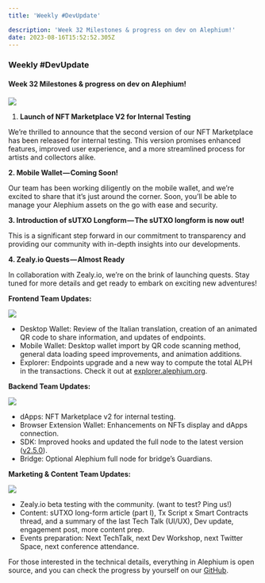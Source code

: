 ```yaml
---
title: 'Weekly #DevUpdate'

description: 'Week 32 Milestones & progress on dev on Alephium!'
date: 2023-08-16T15:52:52.305Z
---
```


### Weekly \#DevUpdate

#### Week 32 Milestones & progress on dev on Alephium!

![](https://cdn-images-1.medium.com/max/800/1*kFVEPWfuNn_9Wwfo2--j4g.png)

1.  <span id="ce02">**Launch of NFT Marketplace V2 for Internal Testing**</span>

We’re thrilled to announce that the second version of our NFT Marketplace has been released for internal testing. This version promises enhanced features, improved user experience, and a more streamlined process for artists and collectors alike.

**2. Mobile Wallet — Coming Soon!**

Our team has been working diligently on the mobile wallet, and we’re excited to share that it’s just around the corner. Soon, you’ll be able to manage your Alephium assets on the go with ease and security.

**3. Introduction of sUTXO Longform — The sUTXO longform is now out!**

This is a significant step forward in our commitment to transparency and providing our community with in-depth insights into our developments.

**4. Zealy.io Quests — Almost Ready**

In collaboration with Zealy.io, we’re on the brink of launching quests. Stay tuned for more details and get ready to embark on exciting new adventures!

**Frontend Team Updates:**

![](https://cdn-images-1.medium.com/max/800/1*qhYrBndi_1fCnvdDwE54EQ.png)

- <span id="7e74">Desktop Wallet: Review of the Italian translation, creation of an animated QR code to share information, and updates of endpoints.</span>
- <span id="2119">Mobile Wallet: Desktop wallet import by QR code scanning method, general data loading speed improvements, and animation additions.</span>
- <span id="3391">Explorer: Endpoints upgrade and a new way to compute the total ALPH in the transactions. Check it out at <a href="https://explorer.alephium.org/" class="markup--anchor markup--li-anchor" data-href="https://explorer.alephium.org/" rel="noopener" target="_blank">explorer.alephium.org</a>.</span>

**Backend Team Updates:**

![](https://cdn-images-1.medium.com/max/800/1*hDcDZGC-0iSz_c0EJM5yqA.png)

- <span id="64ba">dApps: NFT Marketplace v2 for internal testing.</span>
- <span id="c323">Browser Extension Wallet: Enhancements on NFTs display and dApps connection.</span>
- <span id="33a8">SDK: Improved hooks and updated the full node to the latest version (<a href="https://github.com/alephium/alephium/releases/tag/v2.5.0" class="markup--anchor markup--li-anchor" data-href="https://github.com/alephium/alephium/releases/tag/v2.5.0" rel="noopener" target="_blank">v2.5.0</a>).</span>
- <span id="07a3">Bridge: Optional Alephium full node for bridge’s Guardians.</span>

**Marketing & Content Team Updates:**

![](https://cdn-images-1.medium.com/max/800/1*FvfOV32j5mazStJcHHojwA.jpeg)

- <span id="6708">Zealy.io beta testing with the community. (want to test? Ping us!)</span>
- <span id="f62b">Content: sUTXO long-form article (part I), Tx Script x Smart Contracts thread, and a summary of the last Tech Talk (UI/UX), Dev update, engagement post, more content prep.</span>
- <span id="b734">Events preparation: Next TechTalk, next Dev Workshop, next Twitter Space, next conference attendance.</span>

For those interested in the technical details, everything in Alephium is open source, and you can check the progress by yourself on our <a href="https://github.com/alephium" class="markup--anchor markup--p-anchor" data-href="https://github.com/alephium" rel="noopener" target="_blank">GitHub</a>.
